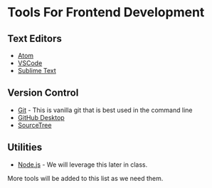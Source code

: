# Tools For Frontend Development 

## Text Editors
- [Atom](https://atom.io/)
- [VSCode](https://code.visualstudio.com/)
- [Sublime Text](http://www.sublimetext.com/)

## Version Control
- [Git](https://git-scm.com/downloads) - This is vanilla git that is best used in the command line
- [GitHub Desktop](https://desktop.github.com/)
- [SourceTree](https://www.sourcetreeapp.com/)

## Utilities
- [Node.js](https://nodejs.org/en/) - We will leverage this later in class.

More tools will be added to this list as we need them.